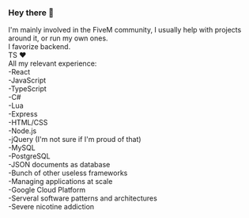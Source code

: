 ### Hey there 👋
I'm mainly involved in the FiveM community, I usually help with projects around it, or run my own ones. <br>
I favorize backend. <br>
TS ❤ <br>
All my relevant experience: <br>
-React <br>
-JavaScript <br>
-TypeScript <br>
-C# <br>
-Lua <br>
-Express <br>
-HTML/CSS <br>
-Node.js <br>
-jQuery (I'm not sure if I'm proud of that) <br>
-MySQL <br>
-PostgreSQL <br>
-JSON documents as database <br>
-Bunch of other useless frameworks <br>
-Managing applications at scale <br>
-Google Cloud Platform<br>
-Serveral software patterns and architectures<br>
-Severe nicotine addiction <br>
